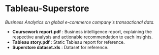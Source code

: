 # Tableau-Superstore 
*Business Analytics on global e-commerce company's transactional data.*
- **Coursework report.pdf** : Business intelligence report, explaining the respective analysis and actionable recommendation to each insights.
- **Tableau story.pdf** : Static Tableau report for reference.
- **Superstore dataset.xls** : Dataset for reference.
